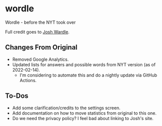 # wordle
Wordle - before the NYT took over

Full credit goes to [Josh Wardle](https://powerlanguage.co.uk/).

## Changes From Original
- Removed Google Analytics.
- Updated lists for answers and possible words from NYT version (as of 2022-02-14).
  - I'm considering to automate this and do a nightly update via GitHub Actions.

## To-Dos
- Add some clarification/credits to the settings screen.
- Add documentation on how to move statistics from original to this one.
- Do we need the privacy policy? I feel bad about linking to Josh's site.
